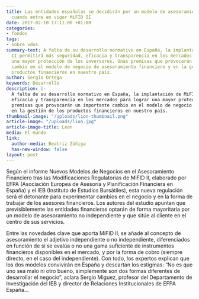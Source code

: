 ```yaml
---
title: Las entidades españolas se decidirán por un modelo de asesoramiento no independiente
  cuando entre en vigor MiFID II
date: 2017-02-10 17:11:00 +01:00
categories:
- fondos
tags:
- sobre vdos
summary-text: A falta de su desarrollo normativo en España, la implantación de MiFID
  II permitirá más seguridad, eficacia y transparencia en los mercados para lograr
  una mayor protección de los inversores. Unas premisas que provocarán un importante
  cambio en el modelo de negocio de asesoramiento financiero y en la gestión de los
  productos financieros en nuestro país.
author: Sergio Ortega
keywords: Desarrollo
description: |-
  A falta de su desarrollo normativo en España, la implantación de MiFID II permitirá más seguridad,
  eficacia y transparencia en los mercados para lograr una mayor protección de los inversores. Unas
  premisas que provocarán un importante cambio en el modelo de negocio de asesoramiento financiero y
  en la gestión de los productos financieros en nuestro país.
thumbnail-image: "/uploads/lion-thumbnail.png"
article-image: "/uploads/lion.jpg"
article-image-title: Leon
media: El mundo
link:
  author-media: Beatriz Zúñiga
  has-new-window: false
layout: post
---
```


Según el informe Nuevos Modelos de Negocios en el Asesoramiento Financiero tras las Modificaciones Regulatorias de MiFID II, elaborado por EFPA (Asociación Europea de Asesoría y Planificación Financiera en España) y el IEB (Instituto de Estudios Bursátiles), esta nueva regulación será el detonante para experimentar cambios en el negocio y en la forma de trabajar de los asesores financieros. Los autores del estudio apuntan que previsiblemente las entidades financieras optarán de forma mayoritaria por un modelo de asesoramiento no independiente y que sitúe al cliente en el centro de sus servicios.

Entre las novedades clave que aporta MiFID II, se añade al concepto de asesoramiento el adjetivo independiente o no independiente, diferenciados en función de si se evalúa o no una gama suficiente de instrumentos financieros disponibles en el mercado, y por la forma de cobro (siempre directo, en el caso del independiente). Con todo, los expertos explican que los dos modelos convivirán en España y descartan los estigmas: “No es que uno sea malo ni otro bueno, simplemente son dos formas diferentes de desarrollar el negocio”, aclara Sergio Miguez, profesor del Departamento de Investigación del IEB y director de Relaciones Institucionales de EFPA España...